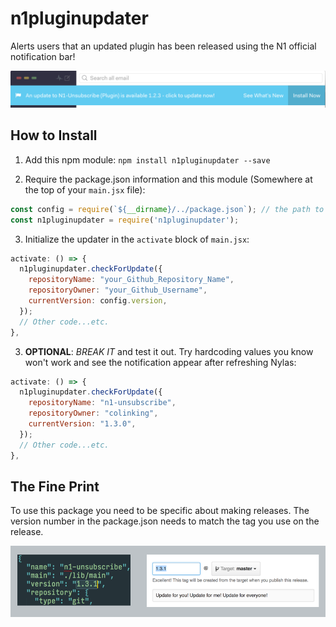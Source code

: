 # n1pluginupdater

Alerts users that an updated plugin has been released using the N1 official notification bar!

![Example N1 Plugin Notification](README/notification.png)

## How to Install

1. Add this npm module: `npm install n1pluginupdater --save`

2. Require the package.json information and this module (Somewhere at the top of your `main.jsx` file):
  ```jsx
  const config = require(`${__dirname}/../package.json`); // the path to your package.json
  const n1pluginupdater = require('n1pluginupdater');
  ```

3. Initialize the updater in the `activate` block of `main.jsx`:
  ```jsx
  activate: () => {
    n1pluginupdater.checkForUpdate({
      repositoryName: "your_Github_Repository_Name",
      repositoryOwner: "your_Github_Username",
      currentVersion: config.version,
    });
    // Other code...etc.
  },
  ```
  
3. **OPTIONAL**: *BREAK IT* and test it out. Try hardcoding values you know won't work and see the notification appear after refreshing Nylas:
  ```jsx
  activate: () => {
    n1pluginupdater.checkForUpdate({
      repositoryName: "n1-unsubscribe",
      repositoryOwner: "colinking",
      currentVersion: "1.3.0",
    });
    // Other code...etc.
  },
  ```

## The Fine Print

To use this package you need to be specific about making releases. The version number in the package.json needs to match the tag you use on the release.

![Note on tag use](README/tag.png)

